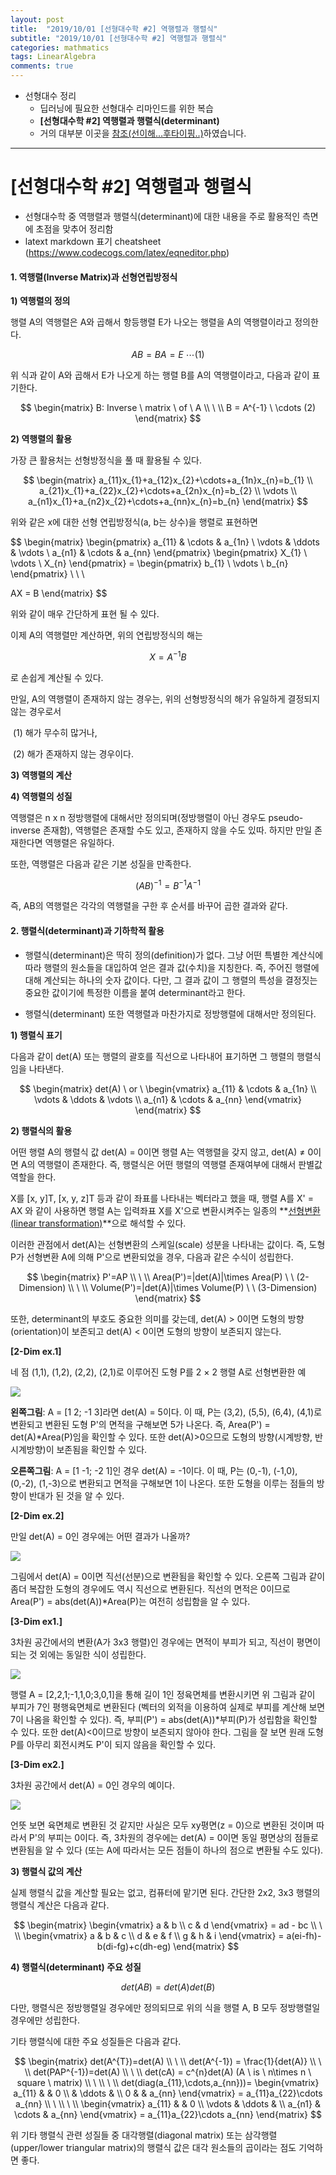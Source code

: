 ```yaml
---
layout: post
title:  "2019/10/01 [선형대수학 #2] 역행렬과 행렬식"
subtitle: "2019/10/01 [선형대수학 #2] 역행렬과 행렬식"
categories: mathmatics
tags: LinearAlgebra
comments: true
---
```


- 선형대수 정리
	- 딥러닝에 필요한 선형대수 리마인드를 위한 복습
	- **[선형대수학 #2] 역행렬과 행렬식(determinant)**
	- 거의 대부분 이곳을 [참조(선이해...후타이핑..)](https://darkpgmr.tistory.com/104)하였습니다.

---

# [선형대수학 #2] 역행렬과 행렬식
- 선형대수학 중 역행렬과 행렬식(determinant)에 대한 내용을 주로 활용적인 측면에 초점을 맞추어 정리함
- latext markdown 표기 cheatsheet (https://www.codecogs.com/latex/eqneditor.php)



#### 1. 역행렬(Inverse Matrix)과 선형연립방정식

**1) 역행렬의 정의**

행렬 A의 역행렬은 A와 곱해서 항등행렬 E가 나오는 행렬을 A의 역행렬이라고 정의한다.


$$
AB=BA=E \ \cdots (1)
$$


위 식과 같이 A와 곱해서 E가 나오게 하는 행렬 B를 A의 역행렬이라고, 다음과 같이 표기한다.


$$
\begin{matrix}
B: Inverse \ matrix \ of \ A \\ \ \\
B = A^{-1} \ \cdots (2)
\end{matrix}
$$


**2) 역행렬의 활용**

가장 큰 활용처는 선형방정식을 풀 때 활용될 수 있다.


$$
\begin{matrix}
a_{11}x_{1}+a_{12}x_{2}+\cdots+a_{1n}x_{n}=b_{1} \\
a_{21}x_{1}+a_{22}x_{2}+\cdots+a_{2n}x_{n}=b_{2} \\
\vdots \\
a_{n1}x_{1}+a_{n2}x_{2}+\cdots+a_{nn}x_{n}=b_{n}
\end{matrix}
$$


위와 같은 x에 대한 선형 연립방정식(a, b는 상수)을 행렬로 표현하면


$$
\begin{matrix}
\begin{pmatrix}
  a_{11} & \cdots & a_{1n} \\
  \vdots & \ddots & \vdots \\
  a_{n1} & \cdots & a_{nn}
\end{pmatrix}
\begin{pmatrix}
  X_{1} \\
  \vdots \\
  X_{n}
\end{pmatrix} = 
\begin{pmatrix}
  b_{1} \\
  \vdots \\
  b_{n}
\end{pmatrix} \\ \ \\

AX = B
\end{matrix}
$$


위와 같이 매우 간단하게 표현 될 수 있다.



이제 A의 역행렬만 계산하면, 위의 연립방정식의 해는 


$$
X=A^{-1}B
$$


로 손쉽게 계산될 수 있다.



만일, A의 역행렬이 존재하지 않는 경우는, 위의 선형방정식의 해가 유일하게 결정되지 않는 경우로서 

​	(1) 해가 무수히 많거나, 

​	(2) 해가 존재하지 않는 경우이다.



**3) 역행렬의 계산**



**4) 역행렬의 성질**

역행렬은 n x n 정방행렬에 대해서만 정의되며(정방행렬이 아닌 경우도 pseudo-inverse 존재함), 역행렬은 존재할 수도 있고, 존재하지 않을 수도 있따. 하지만 만일 존재한다면 역행렬은 유일하다.

또한, 역행렬은 다음과 같은 기본 성질을 만족한다.


$$
(AB)^{-1} = B^{-1}A^{-1}
$$


즉, AB의 역행렬은 각각의 역행렬을 구한 후 순서를 바꾸어 곱한 결과와 같다.



#### 2. 행렬식(determinant)과 기하학적 활용

- 행렬식(determinant)은 딱히 정의(definition)가 없다. 그냥 어떤 특별한 계산식에 따라 행렬의 원소들을 대입하여 얻은 결과 값(수치)을 지칭한다. 즉, 주어진 행렬에 대해 계산되는 하나의 숫자 값이다. 다만, 그 결과 값이 그 행렬의 특성을 결정짓는 중요한 값이기에 특정한 이름을 붙여 determinant라고 한다.

- 행렬식(determinant) 또한 역행렬과 마찬가지로 정방행렬에 대해서만 정의된다.



**1) 행렬식 표기**

다음과 같이 det(A) 또는 행렬의 괄호를 직선으로 나타내어 표기하면 그 행렬의 행렬식임을 나타낸다.


$$
\begin{matrix}
det(A) \ or \ 
\begin{vmatrix}
  a_{11} & \cdots & a_{1n} \\
  \vdots & \ddots & \vdots \\
  a_{n1} & \cdots & a_{nn}
\end{vmatrix}
\end{matrix}
$$


**2) 행렬식의 활용**

  어떤 행렬 A의 행렬식 값 det(A) = 0이면 행렬 A는 역행렬을 갖지 않고, det(A) ≠ 0이면 A의 역행렬이 존재한다. 즉, 행렬식은 어떤 행렬의 역행렬 존재여부에 대해서 판별값 역할을 한다.



  X를  [x, y]T, [x, y, z]T 등과 같이 좌표를 나타내는 벡터라고 했을 때, 행렬 A를 X' = AX 와 같이 사용하면 행렬 A는 입력좌표 X를 X'으로 변환시켜주는 일종의 **<u>선형변환(linear transformation)</u>**으로 해석할 수 있다.



  이러한 관점에서 det(A)는 선형변환의 스케일(scale) 성분을 나타내는 값이다. 즉, 도형 P가 선형변환 A에 의해 P'으로 변환되었을 경우, 다음과 같은 수식이 성립한다.


$$
\begin{matrix}
P'=AP \\ \ \\
Area(P')=|det(A)|\times Area(P) \ \ (2-Dimension) \\ \ \\
Volume(P')=|det(A)|\times Volume(P) \ \ (3-Dimension)
\end{matrix}
$$



  또한, determinant의 부호도 중요한 의미를 갖는데, det(A) > 0이면 도형의 방향(orientation)이 보존되고 det(A) < 0이면 도형의 방향이 보존되지 않는다.



**[2-Dim ex.1]**

네 점 (1,1), (1,2), (2,2), (2,1)로 이루어진 도형 P를 2 × 2 행렬 A로 선형변환한 예

<img src="https://drive.google.com/uc?id=1hPPd4T-_wVuGdgwglFpuGT4Sf-EEkC9T">

**왼쪽그림**: A = [1 2; -1 3]라면 det(A) = 5이다. 이 때, P는 (3,2), (5,5), (6,4), (4,1)로 변환되고 변환된 도형 P'의 면적을 구해보면 5가 나온다. 즉, Area(P') = det(A)*Area(P)임을 확인할 수 있다. 또한 det(A)>0으므로 도형의 방향(시계방향, 반시계방향)이 보존됨을 확인할 수 있다.

**오른쪽그림**: A = [1 -1; -2 1]인 경우 det(A) = -1이다. 이 때, P는 (0,-1), (-1,0), (0,-2), (1,-3)으로 변환되고 면적을 구해보면 1이 나온다. 또한 도형을 이루는 점들의 방향이 반대가 된 것을 알 수 있다.



**[2-Dim ex.2]**

만일 det(A) = 0인 경우에는 어떤 결과가 나올까?

<img src="https://drive.google.com/uc?id=12eK7av3eDhmHXOe4gP8smzmyaxT9zqdu">

그림에서 det(A) = 0이면 직선(선분)으로 변환됨을 확인할 수 있다. 오른쪽 그림과 같이 좀더 복잡한 도형의 경우에도 역시 직선으로  변환된다. 직선의 면적은 0이므로 Area(P') = abs(det(A))*Area(P)는 여전히 성립함을 알 수 있다.



**[3-Dim ex1.]**

3차원 공간에서의 변환(A가 3x3 행렬)인 경우에는 면적이 부피가 되고, 직선이 평면이 되는 것 외에는 동일한 식이 성립한다.

<img src="https://drive.google.com/uc?id=1nHE6zRlz0EatKLjIg12i_kiWfJoecphG">

  행렬 A = [2,2,1;-1,1,0;3,0,1]을 통해 길이 1인 정육면체를 변환시키면 위 그림과 같이 부피가 7인 평행육면체로 변환된다 (벡터의 외적을 이용하여 실제로 부피를 계산해 보면 7이 나옴을 확인할 수 있다). 즉, 부피(P') = abs(det(A))*부피(P)가 성립함을 확인할 수 있다. 또한 det(A)<0이므로 방향이 보존되지 않아야 한다. 그림을 잘 보면 원래 도형 P를 아무리 회전시켜도 P'이 되지 않음을 확인할 수 있다.



**[3-Dim ex2.]**

3차원 공간에서 det(A) = 0인 경우의 예이다.

<img src="https://drive.google.com/uc?id=17e2koUXTf9k_Dz8ravBNmWOM5UHQevIl">

  언뜻 보면 육면체로 변환된 것 같지만 사실은 모두 xy평면(z = 0)으로 변환된 것이며 따라서 P'의 부피는 0이다. 즉, 3차원의 경우에는 det(A) = 0이면 동일 평면상의 점들로 변환됨을 알 수 있다 (또는 A에 따라서는 모든 점들이 하나의 점으로 변환될 수도 있다).



**3) 행렬식 값의 계산**

실제 행렬식 값을 계산할 필요는 없고, 컴퓨터에 맡기면 된다. 간단한 2x2, 3x3 행렬의 행렬식 계산은 다음과 같다.


$$
\begin{matrix}
\begin{vmatrix}
  a & b \\
  c & d
\end{vmatrix} = ad - bc \\ \ \\ 
\begin{vmatrix}
  a & b & c \\
  d & e & f \\
  g & h & i
\end{vmatrix} = a(ei-fh)-b(di-fg)+c(dh-eg)
\end{matrix}
$$



**4) 행렬식(determinant) 주요 성질**


$$
det(AB) = det(A)det(B)
$$


다만, 행렬식은 정방행렬일 경우에만 정의되므로 위의 식을 행렬 A, B 모두 정방행렬일 경우에만 성립한다.



기타 행렬식에 대한 주요 성질들은 다음과 같다.


$$
\begin{matrix}
det(A^{T})=det(A) \\ \ \\
det(A^{-1}) = \frac{1}{det(A)} \\ \ \\
det(PAP^{-1})=det(A) \\ \ \\
det(cA) = c^{n}det(A) (A \ is \ n\times n \ square \ matrix) \\ \ \\ \ \\
det(diag(a_{11},\cdots,a_{nn}))=
\begin{vmatrix}
  a_{11} & & 0 \\
   & \ddots & \\
  0 & & a_{nn}
\end{vmatrix} = a_{11}a_{22}\cdots a_{nn} \\ \ \\ \ \\
\begin{vmatrix}
  a_{11} & & 0 \\
  \vdots & \ddots & \\
  a_{n1} & \cdots & a_{nn}
\end{vmatrix} = a_{11}a_{22}\cdots a_{nn}
\end{matrix}
$$


  위 기타 행렬식 관련 성질들 중 대각행렬(diagonal matrix) 또는 삼각행렬 (upper/lower triangular matrix)의 행렬식 값은 대각 원소들의 곱이라는 점도 기억하면 좋다.